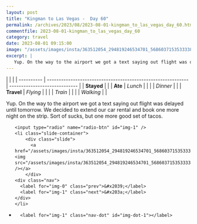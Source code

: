 ```yaml
---
layout: post
title: "Kingman to Las Vegas -  Day 60"
permalink: /archives/2023/08/2023-08-01-kingman_to_las_vegas_day_60.html
commentfile: 2023-08-01-kingman_to_las_vegas_day_60
category: travel
date: 2023-08-01 09:15:00
image: "/assets/images/insta/363512054_294819246534701_5686037153533338209_n_17850286401020812.jpg"
excerpt: |
   Yup. On the way to the airport we got a text saying out flight was delayed until tomorrow. We decided to extend our car rental and book one more night on the strip. Sort of sucks, but one more good set of tacos.
---
```


|            |                                                              |
| ---------- | ------------------------------------------------------------ | ----------------------------- |
| **Stayed** |  |
| **Ate**    | _Lunch_                                                      |          |
|            | _Dinner_                                                     |          |
| **Travel** | _Flying_                                                     |          |
|            | _Train_                                                      |          |
|            | _Walking_                                                    |          |


 Yup. On the way to the airport we got a text saying out flight was delayed until tomorrow. We decided to extend our car rental and book one more night on the strip. Sort of sucks, but one more good set of tacos.


<ul class="slides">

    <input type="radio" name="radio-btn" id="img-1" />
    <li class="slide-container">
        <div class="slide">
          <a href="/assets/images/insta/363512054_294819246534701_5686037153533338209_n_17850286401020812.jpg"><img src="/assets/images/insta/363512054_294819246534701_5686037153533338209_n_17850286401020812.jpg" /></a>
        </div>
    <div class="nav">
      <label for="img-0" class="prev">&#x2039;</label>
      <label for="img-1" class="next">&#x203a;</label>
    </div>
    </li>
			
<li class="nav-dots">

      <label for="img-1" class="nav-dot" id="img-dot-1"></label>

</li>
</ul>        
             

		